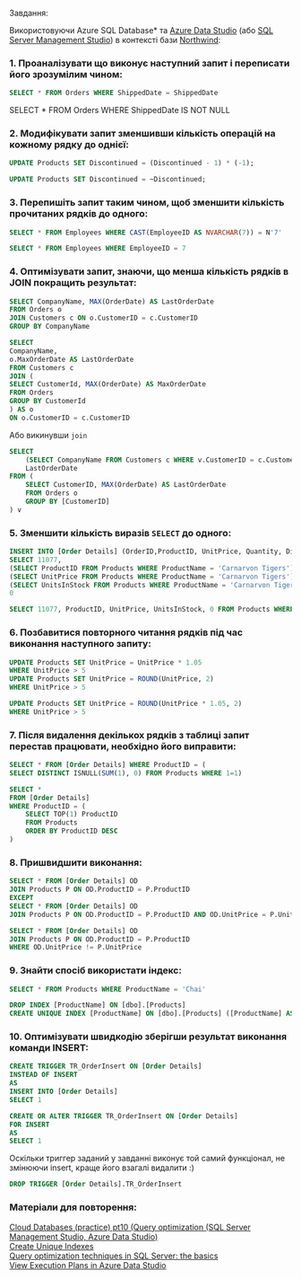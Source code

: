 Завдання:

Використовуючи Azure SQL Database* та [Azure Data Studio](https://docs.microsoft.com/en-us/sql/azure-data-studio/download-azure-data-studio?view=sql-server-ver15) (або [SQL Server Management Studio](https://docs.microsoft.com/en-us/sql/ssms/download-sql-server-management-studio-ssms?view=sql-server-ver15)) в контексті бази [Northwind](https://github.com/conwid/awesome-northwind):
### 1.	Проаналізувати що виконує наступний запит і переписати його зрозумілим чином:
```sql
SELECT * FROM Orders WHERE ShippedDate = ShippedDate
```

SELECT * FROM Orders WHERE ShippedDate IS NOT NULL


### 2.	Модифікувати запит зменшивши кількість операцій на кожному рядку до однієї:
```sql
UPDATE Products SET Discontinued = (Discontinued - 1) * (-1);
```
```sql
UPDATE Products SET Discontinued = ~Discontinued;
```
### 3.	Перепишіть запит таким чином, щоб зменшити кількість прочитаних рядків до одного:
```sql
SELECT * FROM Employees WHERE CAST(EmployeeID AS NVARCHAR(7)) = N'7'
```
```sql
SELECT * FROM Employees WHERE EmployeeID = 7
```
### 4.	Оптимізувати запит, знаючи, що менша кількість рядків в JOIN покращить результат:
```sql
SELECT CompanyName, MAX(OrderDate) AS LastOrderDate
FROM Orders o 
JOIN Customers c ON o.CustomerID = c.CustomerID
GROUP BY CompanyName
```
```sql
SELECT 
CompanyName, 
o.MaxOrderDate AS LastOrderDate
FROM Customers c
JOIN (
SELECT CustomerId, MAX(OrderDate) AS MaxOrderDate 
FROM Orders 
GROUP BY CustomerId
) AS o 
ON o.CustomerID = c.CustomerID
```
Або викинувши `join`
```sql
SELECT 
	(SELECT CompanyName FROM Customers c WHERE v.CustomerID = c.CustomerID) AS CompanyName,
	LastOrderDate
FROM (
	SELECT CustomerID, MAX(OrderDate) AS LastOrderDate
	FROM Orders o
	GROUP BY [CustomerID]
) v
```
### 5.	Зменшити кількість виразів `SELECT` до одного:
```sql
INSERT INTO [Order Details] (OrderID,ProductID, UnitPrice, Quantity, Discount)
SELECT 11077,
(SELECT ProductID FROM Products WHERE ProductName = 'Carnarvon Tigers'), 
(SELECT UnitPrice FROM Products WHERE ProductName = 'Carnarvon Tigers'),
(SELECT UnitsInStock FROM Products WHERE ProductName = 'Carnarvon Tigers'),
0
```
```sql
SELECT 11077, ProductID, UnitPrice, UnitsInStock, 0 FROM Products WHERE ProductName = 'Carnarvon Tigers'
```

### 6.	Позбавитися повторного читання рядків під час виконання наступного запиту:
```sql
UPDATE Products SET UnitPrice = UnitPrice * 1.05
WHERE UnitPrice > 5
UPDATE Products SET UnitPrice = ROUND(UnitPrice, 2) 
WHERE UnitPrice > 5
```
```sql
UPDATE Products SET UnitPrice = ROUND(UnitPrice * 1.05, 2) 
WHERE UnitPrice > 5
```
### 7.	Після видалення декількох рядків з таблиці запит перестав працювати, необхідно його виправити:
```sql
SELECT * FROM [Order Details] WHERE ProductID = (
SELECT DISTINCT ISNULL(SUM(1), 0) FROM Products WHERE 1=1)
```
```sql
SELECT * 
FROM [Order Details]
WHERE ProductID = (
	SELECT TOP(1) ProductID
	FROM Products
	ORDER BY ProductID DESC
)
```

### 8.	Пришвидшити виконання:
```sql
SELECT * FROM [Order Details] OD
JOIN Products P ON OD.ProductID = P.ProductID
EXCEPT
SELECT * FROM [Order Details] OD
JOIN Products P ON OD.ProductID = P.ProductID AND OD.UnitPrice = P.UnitPrice
```
```sql
SELECT * FROM [Order Details] OD
JOIN Products P ON OD.ProductID = P.ProductID
WHERE OD.UnitPrice != P.UnitPrice
```
### 9.	Знайти спосіб використати індекс:
```sql
SELECT * FROM Products WHERE ProductName = 'Chai'
```
```sql
DROP INDEX [ProductName] ON [dbo].[Products]
CREATE UNIQUE INDEX [ProductName] ON [dbo].[Products] ([ProductName] ASC);
```
### 10.	Оптимізувати швидкодію зберігши результат виконання команди INSERT:
```sql
CREATE TRIGGER TR_OrderInsert ON [Order Details]
INSTEAD OF INSERT
AS
INSERT INTO [Order Details]
SELECT 1
```
```sql
CREATE OR ALTER TRIGGER TR_OrderInsert ON [Order Details]
FOR INSERT
AS
SELECT 1
```
Оскільки триггер заданий у завданні виконує той самий функціонал, не змінюючи insert, краще його взагалі видалити :)
```sql
DROP TRIGGER [Order Details].TR_OrderInsert
```

### Матеріали для повторення:
[Cloud Databases (practice) pt10 (Query optimization (SQL Server Management Studio, Azure Data Studio)](https://www.youtube.com/watch?app=desktop&v=LxYOM3lhazY&feature=youtu.be)  
[Create Unique Indexes](https://docs.microsoft.com/en-us/sql/relational-databases/indexes/create-unique-indexes?view=sql-server-ver15)  
[Query optimization techniques in SQL Server: the basics](https://www.sqlshack.com/query-optimization-techniques-in-sql-server-the-basics/)  
[View Execution Plans in Azure Data Studio](https://www.sqlshack.com/view-execution-plans-in-azure-data-studio/)  

